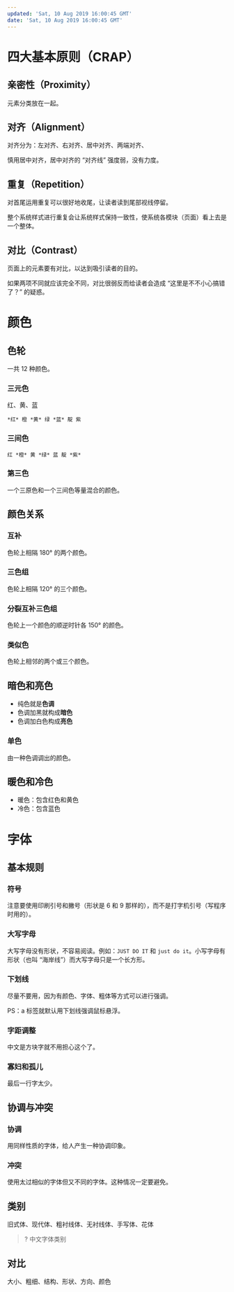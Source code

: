 ```yaml
---
updated: 'Sat, 10 Aug 2019 16:00:45 GMT'
date: 'Sat, 10 Aug 2019 16:00:45 GMT'
---
```


# 四大基本原则（CRAP）

## 亲密性（Proximity）

元素分类放在一起。

## 对齐（Alignment）

对齐分为：左对齐、右对齐、居中对齐、两端对齐、

慎用居中对齐，居中对齐的 “对齐线” 强度弱，没有力度。

## 重复（Repetition）

对首尾运用重复可以很好地收尾，让读者读到尾部视线停留。

整个系统样式进行重复会让系统样式保持一致性，使系统各模块（页面）看上去是一个整体。

## 对比（Contrast）

页面上的元素要有对比，以达到吸引读者的目的。

如果两项不同就应该完全不同，对比很弱反而给读者会造成 “这里是不不小心搞错了？” 的疑惑。

# 颜色

## 色轮

一共 12 种颜色。

### 三元色

红、黄、蓝

```text
*红* 橙 *黄* 绿 *蓝* 靛 紫
```

### 三间色

```text
红 *橙* 黄 *绿* 蓝 靛 *紫*
```

### 第三色

一个三原色和一个三间色等量混合的颜色。

## 颜色关系

### 互补

色轮上相隔 180° 的两个颜色。

### 三色组

色轮上相隔 120° 的三个颜色。

### 分裂互补三色组

色轮上一个颜色的顺逆时针各 150° 的颜色。

### 类似色

色轮上相邻的两个或三个颜色。

## 暗色和亮色

-   纯色就是**色调**
-   色调加黑就构成**暗色**
-   色调加白色构成**亮色**

### 单色

由一种色调调出的颜色。

## 暖色和冷色

-   暖色：包含红色和黄色
-   冷色：包含蓝色

# 字体

## 基本规则

### 符号

注意要使用印刷引号和撇号（形状是 6 和 9 那样的），而不是打字机引号（写程序时用的）。

### 大写字母

大写字母没有形状，不容易阅读。例如：`JUST DO IT` 和 `just do it`。小写字母有形状（也叫 “海岸线”）而大写字母只是一个长方形。

### 下划线

尽量不要用，因为有颜色、字体、粗体等方式可以进行强调。

PS：a 标签就默认用下划线强调鼠标悬浮。

### 字距调整

中文是方块字就不用担心这个了。

### 寡妇和孤儿

最后一行字太少。

## 协调与冲突

### 协调

用同样性质的字体，给人产生一种协调印象。

### 冲突

使用太过相似的字体但又不同的字体。这种情况一定要避免。

## 类别

旧式体、现代体、粗衬线体、无衬线体、手写体、花体

> ? 中文字体类别

## 对比

大小、粗细、结构、形状、方向、颜色
